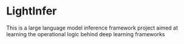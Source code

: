 # LightInfer
This is a large language model inference framework project aimed at learning the operational logic behind deep learning frameworks

